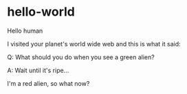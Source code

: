 # hello-world


Hello human

I visited your planet's world wide web and this is what it said:

Q: What should you do when you see a green alien?

A: Wait until it's ripe...


I'm a red alien, so what now?
